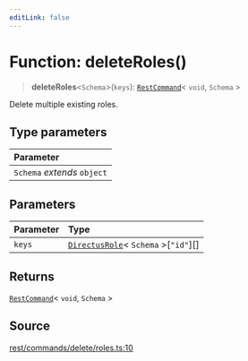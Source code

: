 ```yaml
---
editLink: false
---
```


# Function: deleteRoles()

> **deleteRoles**\<`Schema`\>(`keys`): [`RestCommand`](../interfaces/interface.RestCommand.md)\< `void`, `Schema` \>

Delete multiple existing roles.

## Type parameters

| Parameter                   |
| :-------------------------- |
| `Schema` _extends_ `object` |

## Parameters

| Parameter | Type                                                                                           |
| :-------- | :--------------------------------------------------------------------------------------------- |
| `keys`    | [`DirectusRole`](../../schema/type-aliases/type-alias.DirectusRole.md)\< `Schema` \>[`"id"`][] |

## Returns

[`RestCommand`](../interfaces/interface.RestCommand.md)\< `void`, `Schema` \>

## Source

[rest/commands/delete/roles.ts:10](https://github.com/directus/directus/blob/7789a6c53/sdk/src/rest/commands/delete/roles.ts#L10)
